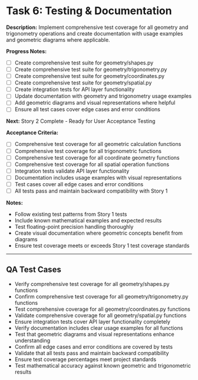 # Task 6: Testing & Documentation

**Description:**
Implement comprehensive test coverage for all geometry and trigonometry operations and create documentation with usage examples and geometric diagrams where applicable.

**Progress Notes:**
- [ ] Create comprehensive test suite for geometry/shapes.py
- [ ] Create comprehensive test suite for geometry/trigonometry.py  
- [ ] Create comprehensive test suite for geometry/coordinates.py
- [ ] Create comprehensive test suite for geometry/spatial.py
- [ ] Create integration tests for API layer functionality
- [ ] Update documentation with geometry and trigonometry usage examples
- [ ] Add geometric diagrams and visual representations where helpful
- [ ] Ensure all test cases cover edge cases and error conditions

**Next:** Story 2 Complete - Ready for User Acceptance Testing

**Acceptance Criteria:**
- [ ] Comprehensive test coverage for all geometric calculation functions
- [ ] Comprehensive test coverage for all trigonometric functions
- [ ] Comprehensive test coverage for all coordinate geometry functions
- [ ] Comprehensive test coverage for all spatial operation functions
- [ ] Integration tests validate API layer functionality
- [ ] Documentation includes usage examples with visual representations
- [ ] Test cases cover all edge cases and error conditions
- [ ] All tests pass and maintain backward compatibility with Story 1

**Notes:**
- Follow existing test patterns from Story 1 tests
- Include known mathematical examples and expected results
- Test floating-point precision handling thoroughly
- Create visual documentation where geometric concepts benefit from diagrams
- Ensure test coverage meets or exceeds Story 1 test coverage standards

---

## QA Test Cases

- Verify comprehensive test coverage for all geometry/shapes.py functions
- Confirm comprehensive test coverage for all geometry/trigonometry.py functions
- Test comprehensive coverage for all geometry/coordinates.py functions
- Validate comprehensive coverage for all geometry/spatial.py functions
- Ensure integration tests cover API layer functionality completely
- Verify documentation includes clear usage examples for all functions
- Test that geometric diagrams and visual representations enhance understanding
- Confirm all edge cases and error conditions are covered by tests
- Validate that all tests pass and maintain backward compatibility
- Ensure test coverage percentages meet project standards
- Test mathematical accuracy against known geometric and trigonometric results
